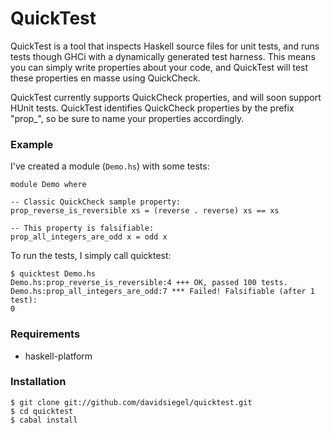 QuickTest
=========

QuickTest is a tool that inspects Haskell source files for unit tests, and runs tests though GHCi with a dynamically generated test harness. This means you can simply write properties about your code, and QuickTest will test these properties en masse using QuickCheck.

QuickTest currently supports QuickCheck properties, and will soon support HUnit tests. QuickTest identifies QuickCheck properties by the prefix "prop_", so be sure to name your properties accordingly.

### Example

I've created a module (`Demo.hs`) with some tests:

    module Demo where
    
    -- Classic QuickCheck sample property:
    prop_reverse_is_reversible xs = (reverse . reverse) xs == xs
    
    -- This property is falsifiable:
    prop_all_integers_are_odd x = odd x

To run the tests, I simply call quicktest:

    $ quicktest Demo.hs 
    Demo.hs:prop_reverse_is_reversible:4 +++ OK, passed 100 tests.
    Demo.hs:prop_all_integers_are_odd:7 *** Failed! Falsifiable (after 1 test):  
    0

### Requirements

 * haskell-platform

### Installation

    $ git clone git://github.com/davidsiegel/quicktest.git
    $ cd quicktest
    $ cabal install

